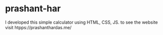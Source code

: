 # prashant-har
I developed this simple calculator using HTML, CSS, JS. to see the website visit htpps://prashanthardas.me/
